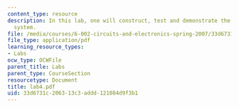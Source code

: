 ```yaml
---
content_type: resource
description: In this lab, one will construct, test and demonstrate the audio playback
  system.
file: /media/courses/6-002-circuits-and-electronics-spring-2007/33d6731c206313c3addd121084d9f3b1_lab4.pdf
file_type: application/pdf
learning_resource_types:
- Labs
ocw_type: OCWFile
parent_title: Labs
parent_type: CourseSection
resourcetype: Document
title: lab4.pdf
uid: 33d6731c-2063-13c3-addd-121084d9f3b1
---
```

